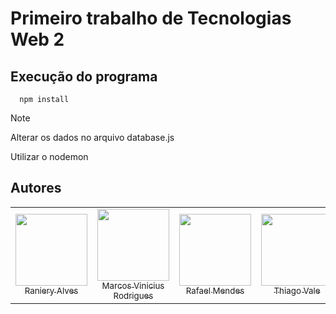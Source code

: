 # Primeiro trabalho de Tecnologias Web 2

## Execução do programa
```
  npm install
```


> [!NOTE]  
> Alterar os dados no arquivo database.js
>
> Utilizar o nodemon

## Autores
<table>
  <tr>
    <td align="center">
      <a href="https://github.com/RanieryAV" target="_blank">
        <img loading="lazy" src="https://avatars.githubusercontent.com/u/58216614?v=4" width=115 >
        <br>
        <sub>Raniery Alves</sub>
      </a>
    </td>
    <td align="center">
      <a href="https://github.com/MarcosVRLima" target="_blank">
        <img loading="lazy" src="https://avatars.githubusercontent.com/u/67925618?v=4" width=115 >
        <br>
        <sub>Marcos Vinicius Rodrigues</sub>
      </a>
    </td>
    <td align="center">
      <a href="https://github.com/RafaelBHMendes" target="_blank">
        <img loading="lazy" src="https://avatars.githubusercontent.com/u/40126333?v=4" width=115 >
        <br>
        <sub>Rafael Mendes</sub>
      </a>
    </td>
    <td align="center">
      <a href="https://github.com/thiagovale" target="_blank">
        <img loading="lazy" src="https://avatars.githubusercontent.com/u/61766814?v=4" width=115 >
        <br>
        <sub>Thiago Vale</sub>
      </a>
    </td>
    <td align="center">
      <a href="https://github.com/jonas-ar" target="_blank">
        <img loading="lazy" src="https://avatars.githubusercontent.com/u/96082984?v=4" width=115 >
        <br>
        <sub>Jonas Fontenele</sub>
      </a>
    </td>
  </tr>
</table>
